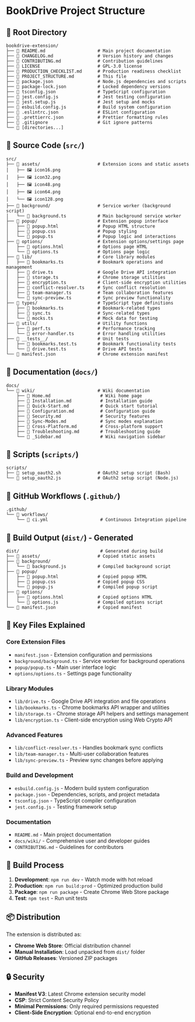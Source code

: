 # BookDrive Project Structure

## 📁 Root Directory
```
bookdrive-extension/
├── 📄 README.md                    # Main project documentation
├── 📄 CHANGELOG.md                 # Version history and changes
├── 📄 CONTRIBUTING.md              # Contribution guidelines
├── 📄 LICENSE                      # GPL-3.0 license
├── 📄 PRODUCTION_CHECKLIST.md      # Production readiness checklist
├── 📄 PROJECT_STRUCTURE.md         # This file
├── 📄 package.json                 # Node.js dependencies and scripts
├── 📄 package-lock.json            # Locked dependency versions
├── 📄 tsconfig.json                # TypeScript configuration
├── 📄 jest.config.js               # Jest testing configuration
├── 📄 jest.setup.js                # Jest setup and mocks
├── 📄 esbuild.config.js            # Build system configuration
├── 📄 .eslintrc.json               # ESLint configuration
├── 📄 .prettierrc.json             # Prettier formatting rules
├── 📄 .gitignore                   # Git ignore patterns
└── 📁 [directories...]
```

## 📁 Source Code (`src/`)
```
src/
├── 📁 assets/                      # Extension icons and static assets
│   ├── 🖼️ icon16.png
│   ├── 🖼️ icon32.png
│   ├── 🖼️ icon48.png
│   ├── 🖼️ icon64.png
│   └── 🖼️ icon128.png
├── 📁 background/                  # Service worker (background script)
│   └── 📄 background.ts            # Main background service worker
├── 📁 popup/                       # Extension popup interface
│   ├── 📄 popup.html               # Popup HTML structure
│   ├── 📄 popup.css                # Popup styling
│   └── 📄 popup.ts                 # Popup logic and interactions
├── 📁 options/                     # Extension options/settings page
│   ├── 📄 options.html             # Options page HTML
│   └── 📄 options.ts               # Options page logic
├── 📁 lib/                         # Core library modules
│   ├── 📄 bookmarks.ts             # Bookmark operations and management
│   ├── 📄 drive.ts                 # Google Drive API integration
│   ├── 📄 storage.ts               # Chrome storage utilities
│   ├── 📄 encryption.ts            # Client-side encryption utilities
│   ├── 📄 conflict-resolver.ts     # Sync conflict resolution
│   ├── 📄 team-manager.ts          # Team collaboration features
│   └── 📄 sync-preview.ts          # Sync preview functionality
├── 📁 types/                       # TypeScript type definitions
│   ├── 📄 bookmarks.ts             # Bookmark-related types
│   ├── 📄 sync.ts                  # Sync-related types
│   └── 📄 mocks.ts                 # Mock data for testing
├── 📁 utils/                       # Utility functions
│   ├── 📄 perf.ts                  # Performance tracking
│   └── 📄 error-handler.ts         # Error handling utilities
├── 📁 __tests__/                   # Unit tests
│   ├── 📄 bookmarks.test.ts        # Bookmark functionality tests
│   └── 📄 drive.test.ts            # Drive API tests
└── 📄 manifest.json                # Chrome extension manifest
```

## 📁 Documentation (`docs/`)
```
docs/
└── 📁 wiki/                        # Wiki documentation
    ├── 📄 Home.md                   # Wiki home page
    ├── 📄 Installation.md           # Installation guide
    ├── 📄 Quick-Start.md            # Quick start tutorial
    ├── 📄 Configuration.md          # Configuration guide
    ├── 📄 Security.md               # Security features
    ├── 📄 Sync-Modes.md             # Sync modes explanation
    ├── 📄 Cross-Platform.md         # Cross-platform support
    ├── 📄 Troubleshooting.md        # Troubleshooting guide
    └── 📄 _Sidebar.md               # Wiki navigation sidebar
```

## 📁 Scripts (`scripts/`)
```
scripts/
├── 📄 setup_oauth2.sh              # OAuth2 setup script (Bash)
└── 📄 setup_oauth2.js              # OAuth2 setup script (Node.js)
```

## 📁 GitHub Workflows (`.github/`)
```
.github/
└── 📁 workflows/
    └── 📄 ci.yml                    # Continuous Integration pipeline
```

## 📁 Build Output (`dist/`) - Generated
```
dist/                               # Generated during build
├── 📁 assets/                      # Copied static assets
├── 📁 background/
│   └── 📄 background.js            # Compiled background script
├── 📁 popup/
│   ├── 📄 popup.html               # Copied popup HTML
│   ├── 📄 popup.css                # Copied popup CSS
│   └── 📄 popup.js                 # Compiled popup script
├── 📁 options/
│   ├── 📄 options.html             # Copied options HTML
│   └── 📄 options.js               # Compiled options script
└── 📄 manifest.json                # Copied manifest
```

## 🔧 Key Files Explained

### **Core Extension Files**
- `manifest.json` - Extension configuration and permissions
- `background/background.ts` - Service worker for background operations
- `popup/popup.ts` - Main user interface logic
- `options/options.ts` - Settings page functionality

### **Library Modules**
- `lib/drive.ts` - Google Drive API integration and file operations
- `lib/bookmarks.ts` - Chrome bookmarks API wrapper and utilities
- `lib/storage.ts` - Chrome storage API helpers and settings management
- `lib/encryption.ts` - Client-side encryption using Web Crypto API

### **Advanced Features**
- `lib/conflict-resolver.ts` - Handles bookmark sync conflicts
- `lib/team-manager.ts` - Multi-user collaboration features
- `lib/sync-preview.ts` - Preview sync changes before applying

### **Build and Development**
- `esbuild.config.js` - Modern build system configuration
- `package.json` - Dependencies, scripts, and project metadata
- `tsconfig.json` - TypeScript compiler configuration
- `jest.config.js` - Testing framework setup

### **Documentation**
- `README.md` - Main project documentation
- `docs/wiki/` - Comprehensive user and developer guides
- `CONTRIBUTING.md` - Guidelines for contributors

## 🚀 Build Process

1. **Development**: `npm run dev` - Watch mode with hot reload
2. **Production**: `npm run build:prod` - Optimized production build
3. **Package**: `npm run package` - Create Chrome Web Store package
4. **Test**: `npm test` - Run unit tests

## 📦 Distribution

The extension is distributed as:
- **Chrome Web Store**: Official distribution channel
- **Manual Installation**: Load unpacked from `dist/` folder
- **GitHub Releases**: Versioned ZIP packages

## 🔒 Security

- **Manifest V3**: Latest Chrome extension security model
- **CSP**: Strict Content Security Policy
- **Minimal Permissions**: Only required permissions requested
- **Client-Side Encryption**: Optional end-to-end encryption